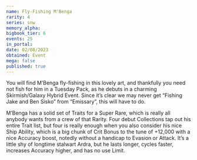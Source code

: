 ```yaml
---
name: Fly-Fishing M'Benga
rarity: 4
series: snw
memory_alpha:
bigbook_tier: 6
events: 25
in_portal:
date: 02/08/2023
obtained: Event
mega: false
published: true
---
```


You will find M’Benga fly-fishing in this lovely art, and thankfully you need not fish for him in a Tuesday Pack, as he debuts in a charming Skirmish/Galaxy Hybrid Event. Since it’s clear we may never get “Fishing Jake and Ben Sisko” from “Emissary”, this will have to do. 

M’Benga has a solid set of Traits for a Super Rare, which is really all anybody wants from a crew of that Rarity. Four debut Collections tap out his entire Trait list, but four is really enough when you also consider his nice Ship Ability, which is a big chunk of Crit Bonus to the tune of +12,000 with a nice Accuracy boost, notedly without a handicap to Evasion or Attack. It’s a little shy of longtime stalwart Ardra, but he lasts longer, cycles faster, increases Accuracy higher, and has no use Limit.
